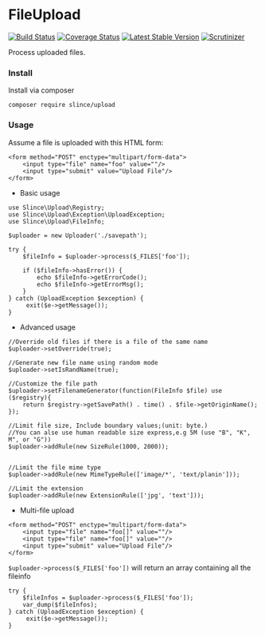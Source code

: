 # FileUpload

[![Build Status](https://img.shields.io/travis/slince/upload/master.svg?style=flat-square)](https://travis-ci.org/slince/upload)
[![Coverage Status](https://img.shields.io/codecov/c/github/slince/upload.svg?style=flat-square)](https://codecov.io/github/slince/upload)
[![Latest Stable Version](https://img.shields.io/packagist/v/slince/upload.svg?style=flat-square&label=stable)](https://packagist.org/packages/slince/upload)
[![Scrutinizer](https://img.shields.io/scrutinizer/g/slince/upload.svg?style=flat-square)](https://scrutinizer-ci.com/g/slince/upload/?branch=master)

Process uploaded files.

### Install

Install via composer

```
composer require slince/upload
```

### Usage

Assume a file is uploaded with this HTML form:

```
<form method="POST" enctype="multipart/form-data">
    <input type="file" name="foo" value=""/>
    <input type="submit" value="Upload File"/>
</form>
```

- Basic usage
```
use Slince\Upload\Registry;
use Slince\Upload\Exception\UploadException;
use Slince\Upload\FileInfo;

$uploader = new Uploader('./savepath');

try {
    $fileInfo = $uploader->process($_FILES['foo']);
    
    if ($fileInfo->hasError()) {
        echo $fileInfo->getErrorCode();
        echo $fileInfo->getErrorMsg();
    }
} catch (UploadException $exception) {
     exit($e->getMessage());
}

```

- Advanced usage

```
//Override old files if there is a file of the same name  
$uploader->setOverride(true);

//Generate new file name using random mode
$uploader->setIsRandName(true);

//Customize the file path
$uploader->setFilenameGenerator(function(FileInfo $file) use ($registry){
    return $registry->getSavePath() . time() . $file->getOriginName();
});

//Limit file size, Include boundary values;(unit: byte.) 
//You can alse use human readable size express,e.g 5M (use "B", "K", M", or "G"))
$uploader->addRule(new SizeRule(1000, 2000));


//Limit the file mime type
$uploader->addRule(new MimeTypeRule(['image/*', 'text/planin']));

//Limit the extension
$uploader->addRule(new ExtensionRule(['jpg', 'text']));
```

- Multi-file upload  

```
<form method="POST" enctype="multipart/form-data">
    <input type="file" name="foo[]" value=""/>
    <input type="file" name="foo[]" value=""/>
    <input type="submit" value="Upload File"/>
</form>
```
`$uploader->process($_FILES['foo'])` will return an array containing all the fileinfo

```
try {
    $fileInfos = $uploader->process($_FILES['foo']);
    var_dump($fileInfos);
} catch (UploadException $exception) {
     exit($e->getMessage());
}
```